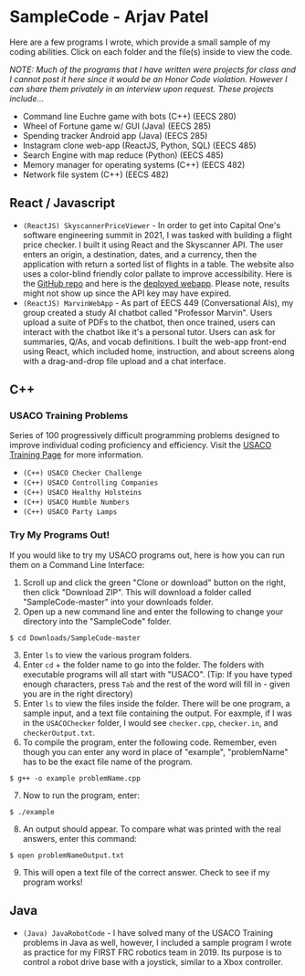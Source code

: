 # SampleCode - Arjav Patel
Here are a few programs I wrote, which provide a small sample of my coding abilities. Click on each folder and the file(s) inside to view the code.

*NOTE: Much of the programs that I have written were projects for class and I cannot post it here since it would be an Honor Code violation. However I can share them privately in an interview upon request. These projects include...*
- Command line Euchre game with bots (C++) (EECS 280)
- Wheel of Fortune game w/ GUI (Java) (EECS 285)
- Spending tracker Android app (Java) (EECS 285)
- Instagram clone web-app (ReactJS, Python, SQL) (EECS 485)
- Search Engine with map reduce (Python) (EECS 485)
- Memory manager for operating systems (C++) (EECS 482)
- Network file system (C++) (EECS 482)

## React / Javascript
- `(ReactJS) SkyscannerPriceViewer` - In order to get into Capital One's software engineering summit in 2021, I was tasked with building a flight price checker. I built it using React and the Skyscanner API. The user enters an origin, a destination, dates, and a currency, then the application with return a sorted list of flights in a table. The website also uses a color-blind friendly color pallate to improve accessibility. Here is the [GitHub repo](https://github.com/apatel66/skyscanner-api-website) and here is the [deployed webapp](https://apatel66.github.io/skyscanner-api-website/). Please note, results might not show up since the API key may have expired.
- `(ReactJS) MarvinWebApp` - As part of EECS 449 (Conversational AIs), my group created a study AI chatbot called "Professor Marvin". Users upload a suite of PDFs to the chatbot, then once trained, users can interact with the chatbot like it's a personal tutor. Users can ask for summaries, Q/As, and vocab definitions. I built the web-app front-end using React, which included home, instruction, and about screens along with a drag-and-drop file upload and a chat interface.

## C++
### USACO Training Problems
Series of 100 progressively difficult programming problems designed to improve individual coding proficiency and efficiency.
Visit the [USACO Training Page](http://usaco.org/index.php?page=training) for more information.

- `(C++) USACO Checker Challenge`
- `(C++) USACO Controlling Companies`
- `(C++) USACO Healthy Holsteins`
- `(C++) USACO Humble Numbers`
- `(C++) USACO Party Lamps`

### Try My Programs Out!
If you would like to try my USACO programs out, here is how you can run them on a Command Line Interface:

1. Scroll up and click the green "Clone or download" button on the right, then click "Download ZIP". This will download a folder called "SampleCode-master" into your downloads folder.
2. Open up a new command line and enter the following to change your directory into the "SampleCode" folder.
```
$ cd Downloads/SampleCode-master
```
3. Enter `ls` to view the various program folders.
4. Enter `cd` + the folder name to go into the folder. The folders with executable programs will all start with "USACO".
   (Tip: If you have typed enough characters, press `Tab` and the rest of the word will fill in - given you are in the right 
   directory)
5. Enter `ls` to view the files inside the folder. There will be one program, a sample input, and a text file containing the 
   output. For eaxmple, if I was in the `USACOChecker` folder, I would see `checker.cpp`, `checker.in`, and 
   `checkerOutput.txt`.
6. To compile the program, enter the following code. Remember, even though you can enter any word in place of "example", 
   "problemName" has to be the exact file name of the program.
```
$ g++ -o example problemName.cpp
```
7. Now to run the program, enter:
```
$ ./example
```
8. An output should appear. To compare what was printed with the real answers, enter this command:
```
$ open problemNameOutput.txt
```
9. This will open a text file of the correct answer. Check to see if my program works!

## Java
- `(Java) JavaRobotCode` - I have solved many of the USACO Training problems in Java as well, however, I included a sample program I wrote as practice for my FIRST FRC robotics team in 2019. Its purpose is to control a robot drive base with a joystick, similar to a Xbox controller.
